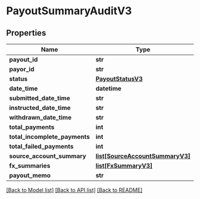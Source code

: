 # PayoutSummaryAuditV3

## Properties
Name | Type | Description | Notes
------------ | ------------- | ------------- | -------------
**payout_id** | **str** |  | 
**payor_id** | **str** |  | [optional] 
**status** | [**PayoutStatusV3**](PayoutStatusV3.md) |  | 
**date_time** | **datetime** |  | [optional] 
**submitted_date_time** | **str** |  | 
**instructed_date_time** | **str** |  | [optional] 
**withdrawn_date_time** | **str** |  | [optional] 
**total_payments** | **int** |  | [optional] 
**total_incomplete_payments** | **int** |  | [optional] 
**total_failed_payments** | **int** |  | [optional] 
**source_account_summary** | [**list[SourceAccountSummaryV3]**](SourceAccountSummaryV3.md) |  | [optional] 
**fx_summaries** | [**list[FxSummaryV3]**](FxSummaryV3.md) |  | [optional] 
**payout_memo** | **str** |  | [optional] 

[[Back to Model list]](../README.md#documentation-for-models) [[Back to API list]](../README.md#documentation-for-api-endpoints) [[Back to README]](../README.md)


